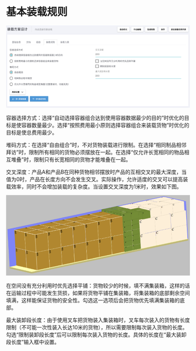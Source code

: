 # 基本装载规则

![](/assets/4.20.png)

容器选择方式：选择“自动选择容器组合达到使用容器数据最少的目的”时优化的目标是使容器数量最少。选择“按照费用最小原则选择容器组合来装载货物”时优化的目标是使总费用最少。

堆码方式：在选择“自由组合”时，不对货物装载进行限制。在选择“相同制品相邻拜访”时，限制所有相同的货物必须摆放在一起。在选择“仅允许长宽相同的物品相互堆叠”时，限制只有长宽相同的货物才能堆叠在一起。

交叉深度：产品A和产品B在同种货物相邻摆放时产品的互相交叉的最大深度，当值为0时，产品在长度方向不会发生交叉。实际操作，允许适度的交叉可以提高装载效率，同时不会增加装载的复杂度。当设置交叉深度为1米时，效果如下图。

![](/assets/4、21.png)

在空间没有充分利用时优先选择平铺：货物较少的时候，填不满集装箱，这样的话在运输过程中可能发生货损，如果将货物平铺在集装箱，将集装箱的底部剩余空间填满，这样能保证货物的安全性。勾选这一选项后会把货物优先填满集装箱的底部。

最大装卸段长度：由于使用叉车把货物装入集装箱时，叉车每次装入的货物有长度限制（不可能一次性装入长达10米的货物），所以需要限制每次装入货物的长度。勾选“限制装卸段长度”后可以限制每次装入货物的长度。具体的长度在“最大装卸段长度”输入框中设置。

